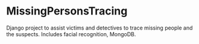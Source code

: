 # MissingPersonsTracing
Django project to assist victims and detectives to trace missing people and the suspects. Includes facial recognition, MongoDB.
